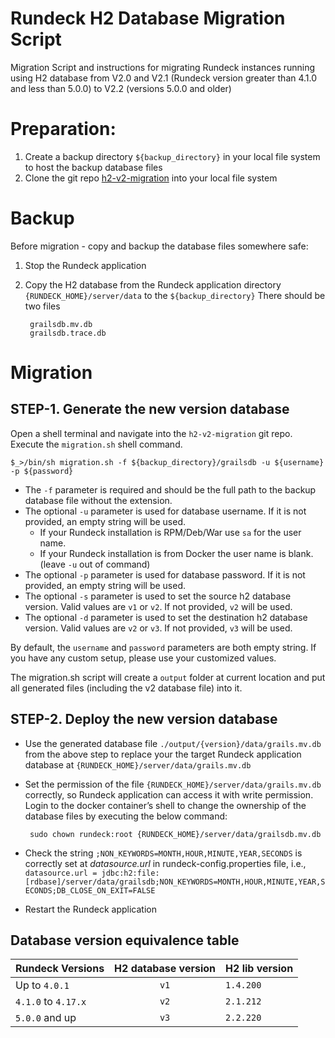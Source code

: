 # Rundeck H2 Database Migration Script

Migration Script and instructions for migrating Rundeck instances running using H2 database from V2.0 and V2.1 (Rundeck version
greater than 4.1.0 and less than 5.0.0) to V2.2 (versions 5.0.0 and older)

# Preparation:

1. Create a backup directory `${backup_directory}` in your local file system to host the backup database files
2. Clone the git repo [h2-v2-migration](https://github.com/rundeck-plugins/h2-v2-migration) into your local file system

# Backup

Before migration - copy and backup the database files somewhere safe:

1. Stop the Rundeck application
2. Copy the H2 database from the Rundeck application directory `{RUNDECK_HOME}/server/data` to the `${backup_directory}`
   There should be two files

        grailsdb.mv.db
        grailsdb.trace.db

# Migration

## STEP-1. Generate the new version database

Open a shell terminal and navigate into the `h2-v2-migration` git repo. Execute the `migration.sh` shell command.

    $_>/bin/sh migration.sh -f ${backup_directory}/grailsdb -u ${username} -p ${password}

- The `-f` parameter is required and should be the full path to the backup database file without the extension.
- The optional `-u` parameter is used for database username. If it is not provided, an empty string will be used.
    - If your Rundeck installation is RPM/Deb/War use `sa` for the user name.
    - If your Rundeck installation is from Docker the user name is blank. (leave `-u` out of command)
- The optional `-p` parameter is used for database password. If it is not provided, an empty string will be used.
- The optional `-s` parameter is used to set the source h2 database version. Valid values are `v1` or `v2`. If not
  provided, `v2` will be used.
- The optional `-d` parameter is used to set the destination h2 database version. Valid values are `v2` or `v3`. If not
  provided, `v3` will be used.

By default, the `username` and `password` parameters are both empty string. If you have any custom setup, please use
your customized values.

The migration.sh script will create a `output` folder at current location and put all generated files (including the v2
database file) into it.

## STEP-2. Deploy the new version database

- Use the generated database file `./output/{version}/data/grails.mv.db` from the above step to replace your the target
  Rundeck application database at `{RUNDECK_HOME}/server/data/grails.mv.db`
- Set the permission of the file `{RUNDECK_HOME}/server/data/grails.mv.db` correctly, so Rundeck application can access
  it with write permission. Login to the docker container’s shell to change the ownership of the database files by
  executing the below command:

       sudo chown rundeck:root {RUNDECK_HOME}/server/data/grailsdb.mv.db
- Check the string `;NON_KEYWORDS=MONTH,HOUR,MINUTE,YEAR,SECONDS` is correctly set at _datasource.url_ in rundeck-config.properties file, i.e., `datasource.url = jdbc:h2:file:[rdbase]/server/data/grailsdb;NON_KEYWORDS=MONTH,HOUR,MINUTE,YEAR,SECONDS;DB_CLOSE_ON_EXIT=FALSE`
- Restart the Rundeck application

## Database version equivalence table

| Rundeck Versions    | H2 database version | H2 lib version |
|---------------------|:-------------------:|:---------------|
| Up to `4.0.1`       |        `v1`         | `1.4.200`      |
| `4.1.0` to `4.17.x` |        `v2`         | `2.1.212`      |
| `5.0.0` and up      |        `v3`         | `2.2.220`      |

